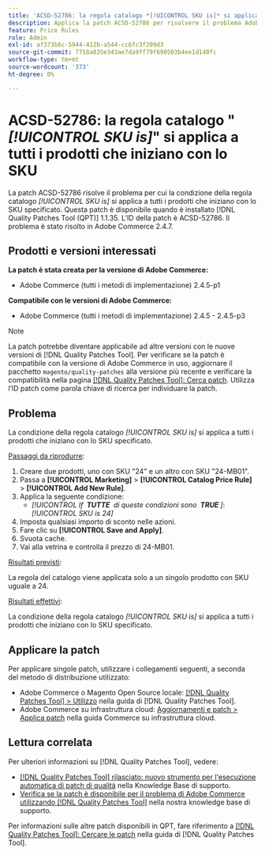 ```yaml
---
title: 'ACSD-52786: la regola catalogo *[!UICONTROL SKU is]* si applica a tutti i prodotti che iniziano con lo SKU'
description: Applica la patch ACSD-52786 per risolvere il problema Adobe Commerce, in cui la condizione della regola catalogo *[!UICONTROL SKU is]* si applica a tutti i prodotti che iniziano con lo SKU specificato.
feature: Price Rules
role: Admin
exl-id: af373b6c-5944-412b-a544-cc6fc3f209d3
source-git-commit: 7718a835e343ae7da9ff79f690503b4ee1d140fc
workflow-type: tm+mt
source-wordcount: '373'
ht-degree: 0%

---
```


# ACSD-52786: la regola catalogo &quot;*[!UICONTROL SKU is]*&quot; si applica a tutti i prodotti che iniziano con lo SKU

La patch ACSD-52786 risolve il problema per cui la condizione della regola catalogo *[!UICONTROL SKU is]* si applica a tutti i prodotti che iniziano con lo SKU specificato. Questa patch è disponibile quando è installato [!DNL Quality Patches Tool (QPT)] 1.1.35. L’ID della patch è ACSD-52786. Il problema è stato risolto in Adobe Commerce 2.4.7.

## Prodotti e versioni interessati

**La patch è stata creata per la versione di Adobe Commerce:**

* Adobe Commerce (tutti i metodi di implementazione) 2.4.5-p1

**Compatibile con le versioni di Adobe Commerce:**

* Adobe Commerce (tutti i metodi di implementazione) 2.4.5 - 2.4.5-p3

>[!NOTE]
>
>La patch potrebbe diventare applicabile ad altre versioni con le nuove versioni di [!DNL Quality Patches Tool]. Per verificare se la patch è compatibile con la versione di Adobe Commerce in uso, aggiornare il pacchetto `magento/quality-patches` alla versione più recente e verificare la compatibilità nella pagina [[!DNL Quality Patches Tool]: Cerca patch](https://experienceleague.adobe.com/tools/commerce-quality-patches/index.html). Utilizza l’ID patch come parola chiave di ricerca per individuare la patch.

## Problema

La condizione della regola catalogo *[!UICONTROL SKU is]* si applica a tutti i prodotti che iniziano con lo SKU specificato.

<u>Passaggi da riprodurre</u>:

1. Creare due prodotti, uno con SKU &quot;24&quot; e un altro con SKU &quot;24-MB01&quot;.
1. Passa a **[!UICONTROL Marketing]** > **[!UICONTROL Catalog Price Rule]** > **[!UICONTROL Add New Rule]**.
1. Applica la seguente condizione:
   * *[!UICONTROL If **&#x200B; TUTTE &#x200B;** di queste condizioni sono **&#x200B; TRUE &#x200B;**]*: *[!UICONTROL SKU is 24]*
1. Imposta qualsiasi importo di sconto nelle azioni.
1. Fare clic su **[!UICONTROL Save and Apply]**.
1. Svuota cache.
1. Vai alla vetrina e controlla il prezzo di 24-MB01.

<u>Risultati previsti</u>:

La regola del catalogo viene applicata solo a un singolo prodotto con SKU uguale a 24.

<u>Risultati effettivi</u>:

La condizione della regola catalogo *[!UICONTROL SKU is]* si applica a tutti i prodotti che iniziano con lo SKU specificato.

## Applicare la patch

Per applicare singole patch, utilizzare i collegamenti seguenti, a seconda del metodo di distribuzione utilizzato:

* Adobe Commerce o Magento Open Source locale: [[!DNL Quality Patches Tool] > Utilizzo](https://experienceleague.adobe.com/docs/commerce-operations/tools/quality-patches-tool/usage.html) nella guida di [!DNL Quality Patches Tool].
* Adobe Commerce su infrastruttura cloud: [Aggiornamenti e patch > Applica patch](https://experienceleague.adobe.com/docs/commerce-cloud-service/user-guide/develop/upgrade/apply-patches.html) nella guida Commerce su infrastruttura cloud.

## Lettura correlata

Per ulteriori informazioni su [!DNL Quality Patches Tool], vedere:

* [[!DNL Quality Patches Tool] rilasciato: nuovo strumento per l&#39;esecuzione automatica di patch di qualità](/help/announcements/adobe-commerce-announcements/magento-quality-patches-released-new-tool-to-self-serve-quality-patches.md) nella Knowledge Base di supporto.
* [Verifica se la patch è disponibile per il problema di Adobe Commerce utilizzando  [!DNL Quality Patches Tool]](/help/support-tools/patches-available-in-qpt-tool/check-patch-for-magento-issue-with-magento-quality-patches.md) nella nostra knowledge base di supporto.

Per informazioni sulle altre patch disponibili in QPT, fare riferimento a [[!DNL Quality Patches Tool]: Cercare le patch](https://experienceleague.adobe.com/tools/commerce-quality-patches/index.html) nella guida di [!DNL Quality Patches Tool].
